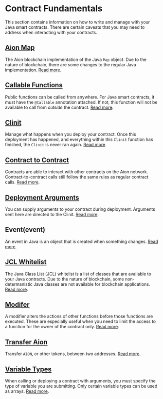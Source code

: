 # Contract Fundamentals

This section contains information on how to write and manage with your Java smart contracts. There are certain caveats that you may need to address when interacting with your contracts.

## [Aion Map](aion-map)

The Aion blockchain implementation of the Java `Map` object. Due to the nature of blockchain, there are some changes to the regular Java implementation. [Read more](aion-map).

## [Callable Functions](callable-functions)

Public functions can be called from anywhere. For Java smart contracts, it must have the `@Callable` annotation attached. If not, this function will not be available to call from _outside_ the contract. [Read more](callable-functions).

## [Clinit](clinit)

Manage what happens when you deploy your contract. Once this deployment has happened, and everything within this `Clinit` function has finished, the `Clinit` is never ran again. [Read more](clinit).

## [Contract to Contract](contract-to-contract)

Contracts are able to interact with other contracts on the Aion network. Contract-to-contract calls still follow the same rules as regular contract calls. [Read more](contract-to-contract).

## [Deployment Arguments](deployment-arguments)

You can supply arguments to your contract during deployment. Arguments sent here are directed to the Clinit. [Read more](deployment-arguments).

## Event(event)

An event in Java is an object that is created when something changes. [Read more](event).

## [JCL Whitelist](jcl-whitelist)

The Java Class List (JCL) whitelist is a list of classes that are available to your Java contracts. Due to the nature of blockchain, some non-determanistic Java classes are not available for blockchain applications. [Read more](jcl-whitelist).

## [Modifer](modifer)

A modifier alters the actions of other functions before those functions are executed. These are especially useful when you need to limit the access to a function for the owner of the contract only. [Read more](modifer).

## [Transfer Aion](transfer-aion)

Transfer `AION`, or other tokens, between two addresses. [Read more](transfer-aion).

## [Variable Types](variable-types)

When calling or deploying a contract with arguments, you must specify the type of variable you are submitting. Only certain variable types can be used as arrays. [Read more](variable-types).